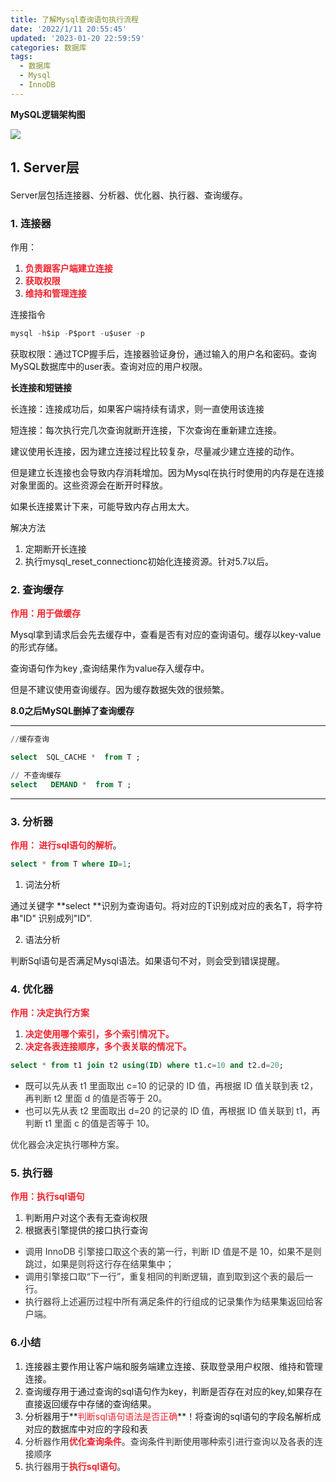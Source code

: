 ```yaml
---
title: 了解Mysql查询语句执行流程
date: '2022/1/11 20:55:45'
updated: '2023-01-20 22:59:59'
categories: 数据库
tags:
  - 数据库
  - Mysql
  - InnoDB
---
```

**MySQL逻辑架构图**

![](/images/fbeaf3e36ca91791765c969e44ec143b.png)



## 1. Server层
#### 
Server层包括连接器、分析器、优化器、执行器、查询缓存。



### 1. 连接器


作用：

1. **<font style="color:#F5222D;">负责跟客户端建立连接</font>**
2. **<font style="color:#F5222D;">获取权限</font>**
3. **<font style="color:#F5222D;">维持和管理连接</font>**



连接指令

```sql
mysql -h$ip -P$port -u$user -p
```

获取权限：通过TCP握手后，连接器验证身份，通过输入的用户名和密码。查询MySQL数据库中的user表。查询对应的用户权限。



**长连接和短链接**



长连接：连接成功后，如果客户端持续有请求，则一直使用该连接



短连接：每次执行完几次查询就断开连接，下次查询在重新建立连接。





建议使用长连接，因为建立连接过程比较复杂，尽量减少建立连接的动作。



但是建立长连接也会导致内存消耗增加。因为Mysql在执行时使用的内存是在连接对象里面的。这些资源会在断开时释放。

如果长连接累计下来，可能导致内存占用太大。



解决方法

1. 定期断开长连接
2. 执行mysql_reset_connectionc初始化连接资源。针对5.7以后。









### 2. 查询缓存


**<font style="color:#F5222D;">作用：用于做缓存</font>**

Mysql拿到请求后会先去缓存中，查看是否有对应的查询语句。缓存以key-value的形式存储。

查询语句作为key ,查询结果作为value存入缓存中。

但是不建议使用查询缓存。因为缓存数据失效的很频繁。

**8.0之后MySQL删掉了查询缓存**

****

```sql
//缓存查询

select  SQL_CACHE *  from T ;

// 不查询缓存
select   DEMAND *  from T ; 

```

****

### 3. 分析器


**<font style="color:#F5222D;">作用： 进行sql语句的解析</font>**。



```sql
select * from T where ID=1;
```

1. 词法分析



通过关键字 **select **识别为查询语句。将对应的T识别成对应的表名T，将字符串"ID" 识别成列"ID".



2. 语法分析



判断Sql语句是否满足Mysql语法。如果语句不对，则会受到错误提醒。







### 4. 优化器


**<font style="color:#F5222D;">作用：决定执行方案</font>**

1. **<font style="color:#F5222D;">决定使用哪个索引，多个索引情况下。</font>**
2. **<font style="color:#F5222D;">决定各表连接顺序，多个表关联的情况下。</font>**



```sql
select * from t1 join t2 using(ID) where t1.c=10 and t2.d=20;
```

+ <font style="color:rgb(53, 53, 53);">既可以先从表 t1 里面取出 c=10 的记录的 ID 值，再根据 ID 值关联到表 t2，再判断 t2 里面 d 的值是否等于 20。</font>
+ <font style="color:rgb(53, 53, 53);">也可以先从表 t2 里面取出 d=20 的记录的 ID 值，再根据 ID 值关联到 t1，再判断 t1 里面 c 的值是否等于 10。</font>

<font style="color:rgb(53, 53, 53);"></font>

<font style="color:rgb(53, 53, 53);">优化器会决定执行哪种方案。</font>

<font style="color:rgb(53, 53, 53);"></font>

<font style="color:rgb(53, 53, 53);"></font>

### 5. 执行器


**<font style="color:#F5222D;">作用：执行sql语句</font>**



1. 判断用户对这个表有无查询权限
2. 根据表引擎提供的接口执行查询
+ <font style="color:rgb(53, 53, 53);">调用 InnoDB 引擎接口取这个表的第一行，判断 ID 值是不是 10，如果不是则跳过，如果是则将这行存在结果集中；</font>
+ <font style="color:rgb(53, 53, 53);">调用引擎接口取“下一行”，重复相同的判断逻辑，直到取到这个表的最后一行。</font>
+ <font style="color:rgb(53, 53, 53);">执行器将上述遍历过程中所有满足条件的行组成的记录集作为结果集返回给客户端。</font>

<font style="color:rgb(53, 53, 53);"></font>

<font style="color:rgb(53, 53, 53);"></font>

<font style="color:rgb(53, 53, 53);"></font>

### 6.小结


1. 连接器主要作用让客户端和服务端建立连接、获取登录用户权限、维持和管理连接。
2. 查询缓存用于通过查询的sql语句作为key，判断是否存在对应的key,如果存在直接返回缓存中存储的查询结果。
3. 分析器用于**<font style="color:#F5222D;">判断sql语句语法是否正确</font>**！将查询的sql语句的字段名解析成对应的数据库中对应的字段和表
4. <font style="color:rgb(53, 53, 53);">分析器作用</font>**<font style="color:#F5222D;">优化查询条件</font>**<font style="color:rgb(53, 53, 53);">。查询条件判断使用哪种索引进行查询以及各表的连接顺序</font>
5. <font style="color:rgb(53, 53, 53);">执行器用于</font>**<font style="color:#F5222D;">执行sql语句</font>**<font style="color:rgb(53, 53, 53);">。</font>

